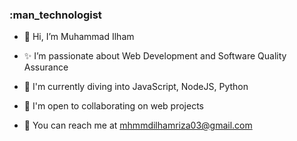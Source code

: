 ### :man_technologist
- 👋 Hi, I’m Muhammad Ilham

- ✨ I’m passionate about Web Development and Software Quality Assurance

- 📖 I'm currently diving into JavaScript, NodeJS, Python

- 🤝 I'm open to collaborating on web projects
  
- 📧 You can reach me at mhmmdilhamriza03@gmail.com
  
<!--
**MuhammadIlham202310021/MuhammadIlham202310021** is a ✨ _special_ ✨ repository because its `README.md` (this file) appears on your GitHub profile.

Here are some ideas to get you started:

- 👋 Hi, I’m Muhammad Ilham
- 💡  I’m passionate about Web Development and Software Quality Assurance
- 📚 I'm currently diving into JavaScript, NodeJS, Python
- 🤝 
- 📧 You can reach me at mhmmdilhamriza03@gmail.com
-->
